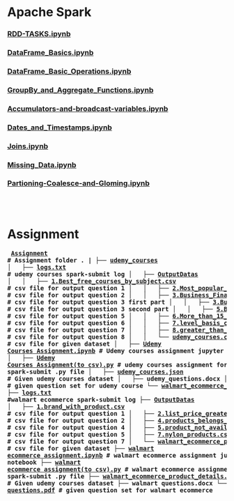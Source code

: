 # Apache Spark 

### [RDD-TASKS.ipynb](https://github.com/pradipsapkotag/spark/blob/master/RDD-TASKS.ipynb)
### [DataFrame_Basics.ipynb](https://github.com/pradipsapkotag/spark/blob/master/DataFrame_Basics.ipynb)
### [DataFrame_Basic_Operations.ipynb](https://github.com/pradipsapkotag/spark/blob/master/DataFrame_Basic_Operations.ipynb)
### [GroupBy_and_Aggregate_Functions.ipynb](https://github.com/pradipsapkotag/spark/blob/master/GroupBy_and_Aggregate_Functions.ipynb)
### [Accumulators-and-broadcast-variables.ipynb](https://github.com/pradipsapkotag/spark/blob/master/Accumulators-and-broadcast-variables.ipynb)
### [Dates_and_Timestamps.ipynb](https://github.com/pradipsapkotag/spark/blob/master/Dates_and_Timestamps.ipynb)
### [Joins.ipynb](https://github.com/pradipsapkotag/spark/blob/master/Joins.ipynb)
### [Missing_Data.ipynb](https://github.com/pradipsapkotag/spark/blob/master/Missing_Data.ipynb)
### [Partioning-Coalesce-and-Gloming.ipynb](https://github.com/pradipsapkotag/spark/blob/master/Partioning-Coalesce-and-Gloming.ipynb)
<br>
<br>

# Assignment
**<pre>
[Assignment](https://github.com/pradipsapkotag/spark/tree/master/Assignment)    # Assignment folder
.
|
├── [udemy_courses](https://github.com/pradipsapkotag/spark/tree/master/Assignment/udemy_courses)
│   ├── [logs.txt](https://github.com/pradipsapkotag/spark/blob/master/Assignment/udemy_courses/logs.txt) # udemy courses spark-submit log
│   ├── [OutputDatas](https://github.com/pradipsapkotag/spark/tree/master/Assignment/udemy_courses/OutputDatas)
│   │   ├── [1.Best_free_courses_by_subject.csv](https://github.com/pradipsapkotag/spark/blob/master/Assignment/udemy_courses/OutputDatas/1.Best_free_courses_by_subject.csv) # csv file for output question 1
│   │   ├── [2.Most_popular_courses.csv](https://github.com/pradipsapkotag/spark/blob/master/Assignment/udemy_courses/OutputDatas/2.Most_popular_courses.csv) # csv file for output question 2
│   │   ├── [3.Business_Finance_avg.csv](https://github.com/pradipsapkotag/spark/blob/master/Assignment/udemy_courses/OutputDatas/3.Business_Finance.csv) # csv file for output question 3 first part
│   │   ├── [3.Business_Finance.csv](https://github.com/pradipsapkotag/spark/blob/master/Assignment/udemy_courses/OutputDatas/3.Business_Finance.csv) # csv file for output question 3 second part
│   │   ├── [5.Best_cost_benefit.csv](https://github.com/pradipsapkotag/spark/blob/master/Assignment/udemy_courses/OutputDatas/5.Best_cost_benefit.csv) # csv file for output question 5
│   │   ├── [6.More_than_15_lectures.csv](https://github.com/pradipsapkotag/spark/blob/master/Assignment/udemy_courses/OutputDatas/6.More_than_15_lectures.csv) # csv file for output question 6
│   │   ├── [7.level_basis_courses.csv](https://github.com/pradipsapkotag/spark/blob/master/Assignment/udemy_courses/OutputDatas/7.level_basis_courses.csv) # csv file for output question 7
│   │   ├── [8.greater_than_2hours.csv](https://github.com/pradipsapkotag/spark/blob/master/Assignment/udemy_courses/OutputDatas/8.greater_than_2hours.csv) # csv file for output question 8
│   │   └── [udemy_courses.csv](https://github.com/pradipsapkotag/spark/blob/master/Assignment/udemy_courses/OutputDatas/udemy_courses.csv) # csv file for given dataset
│   ├── [Udemy Courses Assignment.ipynb](https://github.com/pradipsapkotag/spark/blob/master/Assignment/udemy_courses/Udemy%20Courses%20Assignment.ipynb) # Udemy courses assignment jupyter notebook
│   ├── [Udemy Courses Assignment(to csv).py](https://github.com/pradipsapkotag/spark/blob/master/Assignment/udemy_courses/Udemy%20Courses%20Assignment(to%20csv).py) # udemy courses assignment for spark-submit .py file
│   ├── [udemy_courses.json](https://github.com/pradipsapkotag/spark/blob/master/Assignment/udemy_courses/udemy_courses.json) # Given udemy courses dataset
│   ├── udemy_questions.docx
│   └── [udemy_questions.pdf](https://github.com/pradipsapkotag/spark/blob/master/Assignment/udemy_courses/udemy_questions.pdf) # given question set for udemy course 
└── [walmart_ecommerce_product_details](https://github.com/pradipsapkotag/spark/tree/master/Assignment/walmart_ecommerce_product_details)
    ├── [logs.txt](https://github.com/pradipsapkotag/spark/blob/master/Assignment/walmart_ecommerce_product_details/logs.txt) #walmart ecommerce spark-submit log
    ├── [OutputDatas](https://github.com/pradipsapkotag/spark/tree/master/Assignment/walmart_ecommerce_product_details/OutputDatas)
    │   ├── [1.brand_with_product.csv](https://github.com/pradipsapkotag/spark/blob/master/Assignment/walmart_ecommerce_product_details/OutputDatas/1.brand_with_product.csv) # csv file for output question 1
    │   ├── [2.list_price_greater_than_sales_price.csv](https://github.com/pradipsapkotag/spark/blob/master/Assignment/walmart_ecommerce_product_details/OutputDatas/2.list_price_greater_than_sales_price.csv) # csv file for output question 2
    │   ├── [4.products_belongs_women_category.csv](https://github.com/pradipsapkotag/spark/blob/master/Assignment/walmart_ecommerce_product_details/OutputDatas/4.products_belongs_women_category.csv) # csv file for output question 4
    │   ├── [5.product_not_available.csv](https://github.com/pradipsapkotag/spark/blob/master/Assignment/walmart_ecommerce_product_details/OutputDatas/5.product_not_available.csv) # csv file for output question 5
    │   ├── [7.nylon_products.csv](https://github.com/pradipsapkotag/spark/blob/master/Assignment/walmart_ecommerce_product_details/OutputDatas/7.nylon_products.csv) # csv file for output question 7
    │   └── [walmart_ecommerce_product_details.csv](https://github.com/pradipsapkotag/spark/blob/master/Assignment/walmart_ecommerce_product_details/OutputDatas/walmart_ecommerce_product_details.csv) # csv file for given dataset
    ├── [walmart ecommerce assignment.ipynb](https://github.com/pradipsapkotag/spark/blob/master/Assignment/walmart_ecommerce_product_details/walmart%20ecommerce%20assignment.ipynb) # walmart ecommerce assignment jupyter notebook
    ├── [walmart ecommerce assignment(to csv).py](https://github.com/pradipsapkotag/spark/blob/master/Assignment/walmart_ecommerce_product_details/walmart%20ecommerce%20assignment(to%20csv).py) # walmart ecommerce assignment for spark-submit .py file
    ├── [walmart_ecommerce_product_details.json](https://github.com/pradipsapkotag/spark/blob/master/Assignment/walmart_ecommerce_product_details/walmart_ecommerce_product_details.json) # Given udemy courses dataset
    ├── walmart questions.docx
    └── [walmart questions.pdf](https://github.com/pradipsapkotag/spark/blob/master/Assignment/walmart_ecommerce_product_details/walmart%20questions.pdf) # given question set for walmart ecommerce
</pre>**